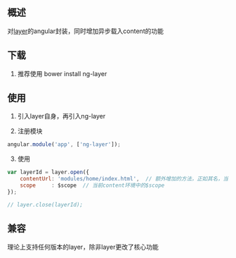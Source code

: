 ## 概述
对[layer](http://layer.layui.com/)的angular封装，同时增加异步载入content的功能

## 下载
1. 推荐使用 bower install ng-layer

## 使用
1. 引入layer自身，再引入ng-layer

2. 注册模块

```js
angular.module('app', ['ng-layer']);
```

3. 使用

```js
var layerId = layer.open({
    contentUrl: 'modules/home/index.html',  // 额外增加的方法，正如其名，当然也还可以用content
    scope     : $scope  // 当前content环境中的$scope
});

// layer.close(layerId); 
```


## 兼容
理论上支持任何版本的layer，除非layer更改了核心功能